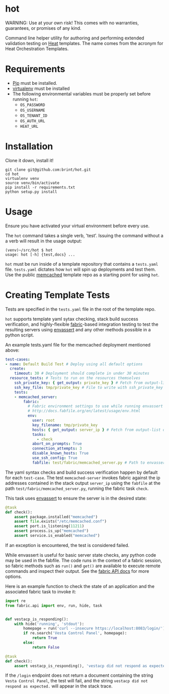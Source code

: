 hot
===
WARNING: Use at your own risk! This comes with no warranties, guarantees, or
promises of any kind.

Command line helper utility for authoring and performing extended validation
testing on [Heat](https://wiki.openstack.org/wiki/Heat) templates. The name
comes from the acronym for Heat Orchestration Templates.

Requirements
============
* [Pip](http://pip.readthedocs.org/en/latest/installing.html) must be
  installed.
* [virtualenv](http://virtualenv.readthedocs.org/en/latest/virtualenv.html#installation)
  must be installed
* The following environmental variables must be properly set before running
  `hot`:
    * `OS_PASSWORD`
    * `OS_USERNAME`
    * `OS_TENANT_ID`
    * `OS_AUTH_URL`
    * `HEAT_URL`

Installation
============
Clone it down, install it!

```
git clone git@github.com:brint/hot.git
cd hot
virtualenv venv
source venv/bin/activate
pip install -r requirements.txt
python setup.py install
```

Usage
========
Ensure you have activated your virtual environment before every use.

The `hot` command takes a single verb, 'test'.  Issuing the command without a
a verb will result in the usage output:
```
(venv)~/src/hot $ hot
usage: hot [-h] {test,docs} ...
```
`hot` must be run inside of a template repository that contains a `tests.yaml`
file. `tests.yaml` dictates how `hot` will spin up deployments and test them.
Use the public [memcached](https://github.com/rackspace-orchestration-templates/memcached)
template repo as a starting point for using `hot`.


Creating Template Tests
=======================
Tests are specified in the `tests.yaml` file in the root of the template
repo.

`hot` supports template yaml sytax checking, stack build success verification,
and highly-flexible [fabric](http://www.fabfile.org/)-based integration testing
to test the resulting servers using [envassert](https://bitbucket.org/r_rudi/envassert)
and any other methods possible in a python script.

An example tests.yaml file for the memcached deployment mentioned above:

```yaml
test-cases:
- name: Default Build Test # Deploy using all default options
  create:
    timeout: 30 # Deployment should complete in under 30 minutes
  resource_tests: # Tests to run on the resources themselves
    ssh_private_key: { get_output: private_key } # Fetch from output-list of stack
    ssh_key_file: tmp/private_key # File to write with ssh_private_key
    tests:
    - memcached_server:
        fabric:
          # Fabric environment settings to use while running envassert script
          # http://docs.fabfile.org/en/latest/usage/env.html
          env:
            user: root
            key_filename: tmp/private_key
            hosts: { get_output: server_ip } # Fetch from output-list of stack
            tasks:
              - check
            abort_on_prompts: True
            connection_attempts: 3
            disable_known_hosts: True
            use_ssh_config: True
            fabfile: test/fabric/memcached_server.py # Path to envassert test
```

The yaml syntax checks and build success verification happen by default for
each `test-case`. The test `memcached-server` invokes fabric against the
ip addresses contained in the stack output `server_ip` using the `fabfile` at
the path `test/fabric/memcached_server.py`, running the fabric task `check`.

This task uses [envassert](https://bitbucket.org/r_rudi/envassert) to ensure
the server is in the desired state:

```python
@task
def check():
    assert package.installed("memcached")
    assert file.exists("/etc/memcached.conf")
    assert port.is_listening(11211)
    assert process.is_up("memcached")
    assert service.is_enabled("memcached")
```

If an exception is encountered, the test is considered failed.

While envassert is useful for basic server state checks, any python code may
be used in the fabfile. The code runs in the context of a fabric session,
so fabric methods such as `run()` and `get()` are available to execute
remote commands and inspect their output. See the [fabric API docs](http://docs.fabfile.org/en/1.9/api/core/operations.html)
for more options.

Here is an example function to check the state of an application
and the associated fabric task to invoke it:

```python
import re
from fabric.api import env, run, hide, task


def vestacp_is_responding():
    with hide('running', 'stdout'):
        homepage = run('curl --insecure https://localhost:8083/login/')
        if re.search('Vesta Control Panel', homepage):
            return True
        else:
            return False

@task
def check():
    assert vestacp_is_responding(), 'vestacp did not respond as expected.'
```

If the `/login` endpoint does not return a document containing the string
`Vesta Control Panel`, the test will fail, and the string
`vestacp did not respond as expected.` will appear in the stack trace.
